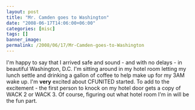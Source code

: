 ```yaml
---
layout: post
title: "Mr. Camden goes to Washington"
date: "2008-06-17T14:06:00+06:00"
categories: [misc]
tags: []
banner_image: 
permalink: /2008/06/17/Mr-Camden-goes-to-Washington
---
```


I'm happy to say that I arrived safe and sound - and with no delays - in beautiful Washington, D.C. I'm sitting around in my hotel room letting my lunch settle and drinking a gallon of coffee to help make up for my 3AM wake up. I'm <b>very</b> excited about CFUNITED started. To add to the excitement - the first person to knock on my hotel door gets a copy of WACK 2 or WACK 3. Of course, figuring out what hotel room I'm in will be the fun part.